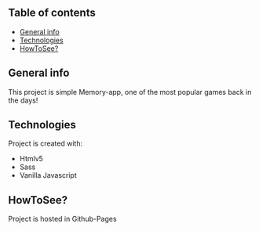 ## Table of contents
* [General info](#general-info)
* [Technologies](#technologies)
* [HowToSee?](#howtosee)

## General info
This project is simple Memory-app, one of the most popular games back in the days!
	
## Technologies
Project is created with:
* Htmlv5
* Sass
* Vanilla Javascript
	
## HowToSee?
Project is hosted in Github-Pages
